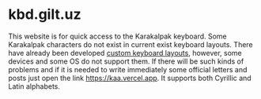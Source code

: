 # kbd.gilt.uz

This website is for quick access to the Karakalpak keyboard. Some Karakalpak characters do not exist in current exist keyboard layouts. There have already been developed [custom keyboard layouts](https://jiemurat.github.io/QQ-kbd/), however, some devices and some OS do not support them.  If there will be such kinds of problems and if it is needed to write immediately some official letters and posts just open the link https://kaa.vercel.app. It supports both Cyrillic and Latin alphabets.
